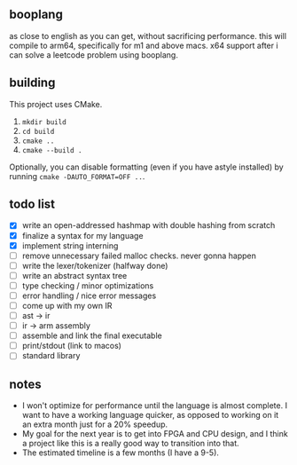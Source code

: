 ## booplang
as close to english as you can get, without sacrificing performance. this will compile to arm64, specifically for m1 and above macs. x64 support after i can solve a leetcode problem using booplang. 


## building
This project uses CMake. 
1. `mkdir build`
2. `cd build` 
3. `cmake ..`
4. `cmake --build .`

Optionally, you can disable formatting (even if you have astyle installed) by running `cmake -DAUTO_FORMAT=OFF ..`. 

## todo list
- [x] write an open-addressed hashmap with double hashing from scratch
- [x] finalize a syntax for my language
- [x] implement string interning
- [ ] remove unnecessary failed malloc checks. never gonna happen
- [ ] write the lexer/tokenizer (halfway done)
- [ ] write an abstract syntax tree
- [ ] type checking / minor optimizations
- [ ] error handling / nice error messages
- [ ] come up with my own IR
- [ ] ast -> ir
- [ ] ir -> arm assembly
- [ ] assemble and link the final executable
- [ ] print/stdout (link to macos)
- [ ] standard library

## notes 

- I won't optimize for performance until the language is almost complete. I want to have a working language quicker, as opposed to working on it an extra month just for a 20% speedup. 
- My goal for the next year is to get into FPGA and CPU design, and I think a project like this is a really good way to transition into that.  
- The estimated timeline is a few months (I have a 9-5). 